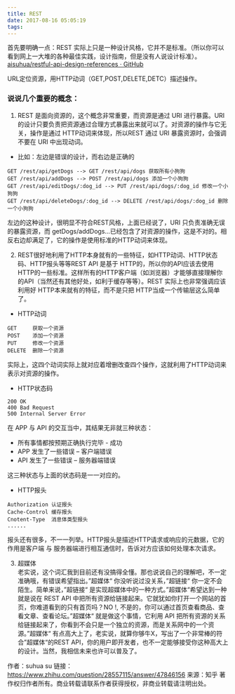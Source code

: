 ```yaml
---
title: REST
date: 2017-08-16 05:05:19
tags:
---
```

首先要明确一点：REST 实际上只是一种设计风格，它并不是标准。（所以你可以看到网上一大堆的各种最佳实践，设计指南，但是没有人说设计标准）。
[aisuhua/restful-api-design-references · GitHub](https://github.com/aisuhua/restful-api-design-references)

URL定位资源，用HTTP动词（GET,POST,DELETE,DETC）描述操作。

<!--more-->
### 说说几个重要的概念：
1. REST 是面向资源的，这个概念非常重要，而资源是通过 URI 进行暴露。URI 的设计只要负责把资源通过合理方式暴露出来就可以了。对资源的操作与它无关，操作是通过 HTTP动词来体现，所以REST 通过 URI 暴露资源时，会强调不要在 URI 中出现动词。  

* 比如：左边是错误的设计，而右边是正确的  

```
GET /rest/api/getDogs --> GET /rest/api/dogs 获取所有小狗狗 
GET /rest/api/addDogs --> POST /rest/api/dogs 添加一个小狗狗 
GET /rest/api/editDogs/:dog_id --> PUT /rest/api/dogs/:dog_id 修改一个小狗狗 
GET /rest/api/deleteDogs/:dog_id --> DELETE /rest/api/dogs/:dog_id 删除一个小狗狗
```  

左边的这种设计，很明显不符合REST风格，上面已经说了，URI 只负责准确无误的暴露资源，而 getDogs/addDogs...已经包含了对资源的操作，这是不对的。相反右边却满足了，它的操作是使用标准的HTTP动词来体现。  

2. REST很好地利用了HTTP本身就有的一些特征，如HTTP动词、HTTP状态码、HTTP报头等等REST API 是基于 HTTP的，所以你的API应该去使用 HTTP的一些标准。这样所有的HTTP客户端（如浏览器）才能够直接理解你的API（当然还有其他好处，如利于缓存等等）。REST 实际上也非常强调应该利用好 HTTP本来就有的特征，而不是只把 HTTP当成一个传输层这么简单了。  

* HTTP动词    

```
GET     获取一个资源 
POST    添加一个资源 
PUT     修改一个资源 
DELETE  删除一个资源 
```    

实际上，这四个动词实际上就对应着增删改查四个操作，这就利用了HTTP动词来表示对资源的操作。  
* HTTP状态码  

```
200 OK 
400 Bad Request 
500 Internal Server Error
```    

在 APP 与 API 的交互当中，其结果无非就三种状态：
* 所有事情都按预期正确执行完毕 - 成功
* APP 发生了一些错误 – 客户端错误
* API 发生了一些错误 – 服务器端错误  

这三种状态与上面的状态码是一一对应的。  

* HTTP报头  

```
Authorization 认证报头 
Cache-Control 缓存报头 
Cnotent-Type  消息体类型报头 
......
```   

报头还有很多，不一一列举。HTTP报头是描述HTTP请求或响应的元数据，它的作用是客户端 与 服务器端进行相互通信时，告诉对方应该如何处理本次请求。  

3. 超媒体  
老实说，这个词汇我到目前还有没搞得全懂。那也说说自己的理解吧，不一定准确哦，有错误希望指出。”超媒体“ 你没听说过没关系，”超链接“ 你一定不会陌生。简单来说，”超链接“ 是实现超媒体中的一种方式。”超媒体“希望达到一种就是说在 REST API 中把所有资源给链接起来。它就犹如你打开一个网站的首页，你难道看到的只有首页吗？NO !, 不是的，你可以通过首页查看商品、查看文章、查看论坛。”超媒体“ 就是做这个事情，它利用 API 把所有资源的关系给链接起来了，你看到不会只是一个独立的资源，而是关系网中的一个资源。”超媒体“ 有点高大上了，老实说，就算你够牛X，写出了一个非常棒的符合”超媒体“的REST API，你的用户即开发者，也不一定能够接受你这种高大上的设计。当然，我相信未来也许可以普及了。  

作者：suhua su
链接：https://www.zhihu.com/question/28557115/answer/47846156
来源：知乎
著作权归作者所有。商业转载请联系作者获得授权，非商业转载请注明出处。